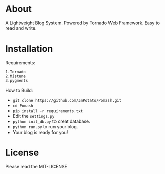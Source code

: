 About
======

A Lightweight Blog System. Powered by Tornado Web Framework. Easy to read and write.

Installation
======

Requirements:

    1.Tornado
    2.Mistune
    3.pygments

How to Build:

* `git clone https://github.com/JmPotato/Pomash.git`
* `cd Pomash`
* `pip install -r requirements.txt`
* Edit the `settings.py`
* `python init_db.py` to creat database.
* `python run.py` to run your blog.
* Your blog is ready for you!

License
=====

Please read the MIT-LICENSE

